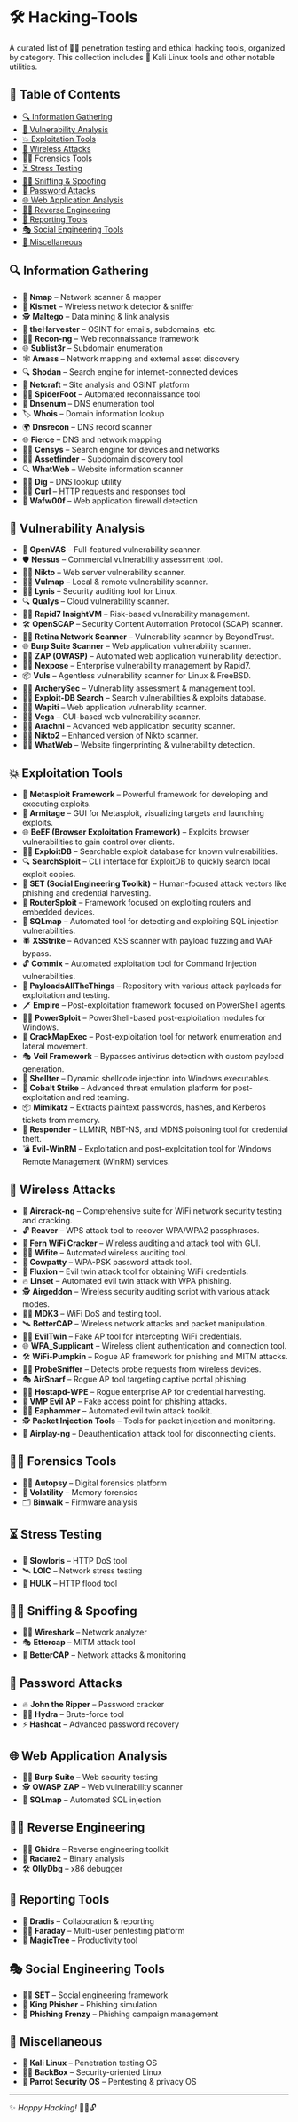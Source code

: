# 🛠️ Hacking-Tools

A curated list of 🕵️‍♂️ penetration testing and ethical hacking tools, organized by category. This collection includes 🐉 Kali Linux tools and other notable utilities.

## 📜 Table of Contents

- [🔍 Information Gathering](#-information-gathering)
- [🔎 Vulnerability Analysis](#-vulnerability-analysis)
- [💥 Exploitation Tools](#-exploitation-tools)
- [📡 Wireless Attacks](#-wireless-attacks)
- [🧑‍💻 Forensics Tools](#-forensics-tools)
- [⏳ Stress Testing](#-stress-testing)
- [🕵️‍♀️ Sniffing & Spoofing](#-sniffing--spoofing)
- [🔐 Password Attacks](#-password-attacks)
- [🌐 Web Application Analysis](#-web-application-analysis)
- [🧑‍💻 Reverse Engineering](#-reverse-engineering)
- [📝 Reporting Tools](#-reporting-tools)
- [🎭 Social Engineering Tools](#-social-engineering-tools)
- [🧩 Miscellaneous](#-miscellaneous)

## 🔍 Information Gathering

- 🛜 **Nmap** – Network scanner & mapper
- 📶 **Kismet** – Wireless network detector & sniffer
- 🕵️ **Maltego** – Data mining & link analysis
- 📨 **theHarvester** – OSINT for emails, subdomains, etc.
- 🧑‍💻 **Recon-ng** – Web reconnaissance framework
- 🌐 **Sublist3r** – Subdomain enumeration
- 🕸️ **Amass** – Network mapping and external asset discovery
- 🔍 **Shodan** – Search engine for internet-connected devices
- 🔎 **Netcraft** – Site analysis and OSINT platform
- 🧑‍💻 **SpiderFoot** – Automated reconnaissance tool
- 📡 **Dnsenum** – DNS enumeration tool
- 🏷️ **Whois** – Domain information lookup
- 🌍 **Dnsrecon** – DNS record scanner
- 🌐 **Fierce** – DNS and network mapping
- 🧑‍💻 **Censys** – Search engine for devices and networks
- 🧑‍💻 **Assetfinder** – Subdomain discovery tool
- 🔍 **WhatWeb** – Website information scanner
- 🧑‍💻 **Dig** – DNS lookup utility
- 🧑‍💻 **Curl** – HTTP requests and responses tool
- 📄 **Wafw00f** – Web application firewall detection


## 🔎 Vulnerability Analysis

- 🧪 **OpenVAS** – Full-featured vulnerability scanner.
- 🛡️ **Nessus** – Commercial vulnerability assessment tool.
- 🕵️‍♂️ **Nikto** – Web server vulnerability scanner.
- 🧑‍💻 **Vulmap** – Local & remote vulnerability scanner.
- 🧑‍💻 **Lynis** – Security auditing tool for Linux.
- 🔍 **Qualys** – Cloud vulnerability scanner.
- 🧑‍💻 **Rapid7 InsightVM** – Risk-based vulnerability management.
- 🛠️ **OpenSCAP** – Security Content Automation Protocol (SCAP) scanner.
- 🧑‍💻 **Retina Network Scanner** – Vulnerability scanner by BeyondTrust.
- 🌐 **Burp Suite Scanner** – Web application vulnerability scanner.
- 🧑‍💻 **ZAP (OWASP)** – Automated web application vulnerability detection.
- 🧑‍💻 **Nexpose** – Enterprise vulnerability management by Rapid7.
- 📦 **Vuls** – Agentless vulnerability scanner for Linux & FreeBSD.
- 🧑‍💻 **ArcherySec** – Vulnerability assessment & management tool.
- 🧑‍💻 **Exploit-DB Search** – Search vulnerabilities & exploits database.
- 🧑‍💻 **Wapiti** – Web application vulnerability scanner.
- 🧑‍💻 **Vega** – GUI-based web vulnerability scanner.
- 🧑‍💻 **Arachni** – Advanced web application security scanner.
- 🧑‍💻 **Nikto2** – Enhanced version of Nikto scanner.
- 🧑‍💻 **WhatWeb** – Website fingerprinting & vulnerability detection.

## 💥 Exploitation Tools

- 🎯 **Metasploit Framework** – Powerful framework for developing and executing exploits.
- 🚀 **Armitage** – GUI for Metasploit, visualizing targets and launching exploits.
- 🌐 **BeEF (Browser Exploitation Framework)** – Exploits browser vulnerabilities to gain control over clients.
- 🧑‍💻 **ExploitDB** – Searchable exploit database for known vulnerabilities.
- 🔍 **SearchSploit** – CLI interface for ExploitDB to quickly search local exploit copies.
- 🦠 **SET (Social Engineering Toolkit)** – Human-focused attack vectors like phishing and credential harvesting.
- 📡 **RouterSploit** – Framework focused on exploiting routers and embedded devices.
- 🐍 **SQLmap** – Automated tool for detecting and exploiting SQL injection vulnerabilities.
- 🕷️ **XSStrike** – Advanced XSS scanner with payload fuzzing and WAF bypass.
- 🔓 **Commix** – Automated exploitation tool for Command Injection vulnerabilities.
- 🧨 **PayloadsAllTheThings** – Repository with various attack payloads for exploitation and testing.
- 🗡️ **Empire** – Post-exploitation framework focused on PowerShell agents.
- 🧑‍💻 **PowerSploit** – PowerShell-based post-exploitation modules for Windows.
- 🐾 **CrackMapExec** – Post-exploitation tool for network enumeration and lateral movement.
- 🎭 **Veil Framework** – Bypasses antivirus detection with custom payload generation.
- 🧬 **Shellter** – Dynamic shellcode injection into Windows executables.
- 🐙 **Cobalt Strike** – Advanced threat emulation platform for post-exploitation and red teaming.
- 📦 **Mimikatz** – Extracts plaintext passwords, hashes, and Kerberos tickets from memory.
- 🏹 **Responder** – LLMNR, NBT-NS, and MDNS poisoning tool for credential theft.
- 💣 **Evil-WinRM** – Exploitation and post-exploitation tool for Windows Remote Management (WinRM) services.

## 📡 Wireless Attacks

- 📡 **Aircrack-ng** – Comprehensive suite for WiFi network security testing and cracking.
- 🔓 **Reaver** – WPS attack tool to recover WPA/WPA2 passphrases.
- 🛜 **Fern WiFi Cracker** – Wireless auditing and attack tool with GUI.
- 🧑‍💻 **Wifite** – Automated wireless auditing tool.
- 🧪 **Cowpatty** – WPA-PSK password attack tool.
- 📶 **Fluxion** – Evil twin attack tool for obtaining WiFi credentials.
- 🔥 **Linset** – Automated evil twin attack with WPA phishing.
- 🕵️ **Airgeddon** – Wireless security auditing script with various attack modes.
- 🧑‍💻 **MDK3** – WiFi DoS and testing tool.
- 🛰️ **BetterCAP** – Wireless network attacks and packet manipulation.
- 🧑‍💻 **EvilTwin** – Fake AP tool for intercepting WiFi credentials.
- 🌐 **WPA_Supplicant** – Wireless client authentication and connection tool.
- 🛠️ **WiFi-Pumpkin** – Rogue AP framework for phishing and MITM attacks.
- 🕵️‍♀️ **ProbeSniffer** – Detects probe requests from wireless devices.
- 🎭 **AirSnarf** – Rogue AP tool targeting captive portal phishing.
- 🧑‍💻 **Hostapd-WPE** – Rogue enterprise AP for credential harvesting.
- 📶 **VMP Evil AP** – Fake access point for phishing attacks.
- 🧑‍💻 **Eaphammer** – Automated evil twin attack toolkit.
- 🕵️ **Packet Injection Tools** – Tools for packet injection and monitoring.
- 📡 **Airplay-ng** – Deauthentication attack tool for disconnecting clients.

## 🧑‍💻 Forensics Tools

- 🧑‍💻 **Autopsy** – Digital forensics platform
- 🧠 **Volatility** – Memory forensics
- 🗂️ **Binwalk** – Firmware analysis

## ⏳ Stress Testing

- 🐌 **Slowloris** – HTTP DoS tool
- 🛰️ **LOIC** – Network stress testing
- 🐻 **HULK** – HTTP flood tool

## 🕵️‍♀️ Sniffing & Spoofing

- 🧑‍💻 **Wireshark** – Network analyzer
- 🎭 **Ettercap** – MITM attack tool
- 🦸 **BetterCAP** – Network attacks & monitoring

## 🔐 Password Attacks

- 🔥 **John the Ripper** – Password cracker
- 🧑‍💻 **Hydra** – Brute-force tool
- ⚡ **Hashcat** – Advanced password recovery

## 🌐 Web Application Analysis

- 🧑‍💻 **Burp Suite** – Web security testing
- 🕵️ **OWASP ZAP** – Web vulnerability scanner
- 🐍 **SQLmap** – Automated SQL injection

## 🧑‍💻 Reverse Engineering

- 🧑‍💻 **Ghidra** – Reverse engineering toolkit
- 🔎 **Radare2** – Binary analysis
- 🛠️ **OllyDbg** – x86 debugger

## 📝 Reporting Tools

- 📄 **Dradis** – Collaboration & reporting
- 🧑‍💻 **Faraday** – Multi-user pentesting platform
- 🌳 **MagicTree** – Productivity tool

## 🎭 Social Engineering Tools

- 🧑‍💻 **SET** – Social engineering framework
- 📧 **King Phisher** – Phishing simulation
- 🎣 **Phishing Frenzy** – Phishing campaign management

## 🧩 Miscellaneous

- 🐉 **Kali Linux** – Penetration testing OS
- 🧑‍💻 **BackBox** – Security-oriented Linux
- 🦜 **Parrot Security OS** – Pentesting & privacy OS

---

✨ *Happy Hacking!* 🧑‍💻🔓
